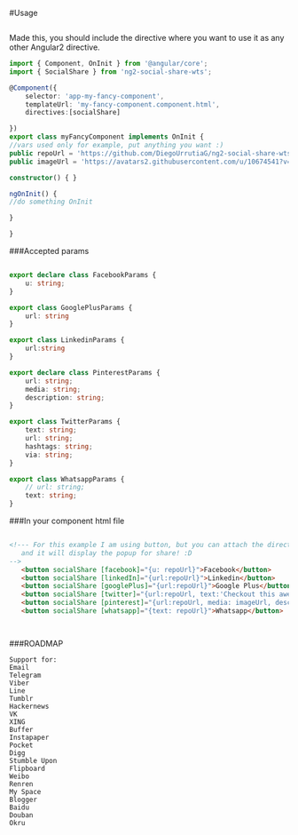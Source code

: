 #Usage 

```javascript
```


Made this, you should include the directive where you want to use it as any other Angular2 directive.

```typescript
import { Component, OnInit } from '@angular/core';
import { SocialShare } from 'ng2-social-share-wts';

@Component({
    selector: 'app-my-fancy-component',
    templateUrl: 'my-fancy-component.component.html',
    directives:[socialShare]

})
export class myFancyComponent implements OnInit {
//vars used only for example, put anything you want :)
public repoUrl = 'https://github.com/DiegoUrrutiaG/ng2-social-share-wts';
public imageUrl = 'https://avatars2.githubusercontent.com/u/10674541?v=3&s=200';

constructor() { }

ngOnInit() {
//do something OnInit

}

}
```

###Accepted params


```typescript

export declare class FacebookParams {
    u: string;
}

export class GooglePlusParams {
    url: string
}

export class LinkedinParams {
    url:string
}

export declare class PinterestParams {
    url: string;
    media: string;
    description: string;
}

export class TwitterParams {
    text: string;
    url: string;
    hashtags: string;
    via: string;
}

export class WhatsappParams {
    // url: string;
    text: string;
}

```

###In your component html file
 
 ```html

 <!--- For this example I am using button, but you can attach the directive to anything you want
    and it will display the popup for share! :D
 -->
    <button socialShare [facebook]="{u: repoUrl}">Facebook</button>
    <button socialShare [linkedIn]="{url:repoUrl}">Linkedin</button>
    <button socialShare [googlePlus]="{url:repoUrl}">Google Plus</button>
    <button socialShare [twitter]="{url:repoUrl, text:'Checkout this awesome ng2 social share directive', hashtags:'angular2, social'}">Twitter</button>
    <button socialShare [pinterest]="{url:repoUrl, media: imageUrl, description:'Checkout this awesome angular2 directive'}">Pinterest</button>
	<button socialShare [whatsapp]="{text: repoUrl}">Whatsapp</button>




 ```




###ROADMAP

    Support for:
    Email
    Telegram
    Viber
    Line
    Tumblr
    Hackernews
    VK
    XING
    Buffer
    Instapaper
    Pocket
    Digg
    Stumble Upon
    Flipboard
    Weibo
    Renren
    My Space
    Blogger
    Baidu
    Douban
    Okru
